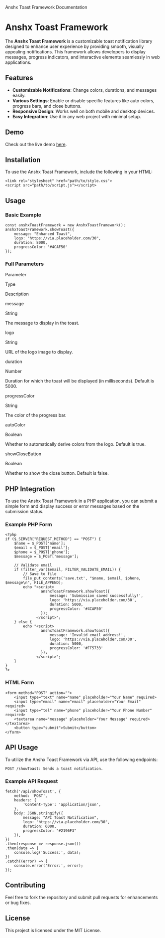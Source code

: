   Anshx Toast Framework Documentation 

Anshx Toast Framework
=====================

The **Anshx Toast Framework** is a customizable toast notification library designed to enhance user experience by providing smooth, visually appealing notifications. This framework allows developers to display messages, progress indicators, and interactive elements seamlessly in web applications.

Features
--------

*   **Customizable Notifications**: Change colors, durations, and messages easily.
*   **Various Settings**: Enable or disable specific features like auto colors, progress bars, and close buttons.
*   **Responsive Design**: Works well on both mobile and desktop devices.
*   **Easy Integration**: Use it in any web project with minimal setup.

Demo
----

Check out the live demo [here](https://anshx.tech/af/form.php).

Installation
------------

To use the Anshx Toast Framework, include the following in your HTML:

    <link rel="stylesheet" href="path/to/style.css">
    <script src="path/to/script.js"></script>

Usage
-----

### Basic Example

    const anshxToastFramework = new AnshxToastFramework();
    anshxToastFramework.showToast({
        message: "Enhanced Toast",
        logo: "https://via.placeholder.com/30",
        duration: 8000,
        progressColor: '#4CAF50'
    });

### Full Parameters

Parameter

Type

Description

message

String

The message to display in the toast.

logo

String

URL of the logo image to display.

duration

Number

Duration for which the toast will be displayed (in milliseconds). Default is 5000.

progressColor

String

The color of the progress bar.

autoColor

Boolean

Whether to automatically derive colors from the logo. Default is true.

showCloseButton

Boolean

Whether to show the close button. Default is false.

PHP Integration
---------------

To use the Anshx Toast Framework in a PHP application, you can submit a simple form and display success or error messages based on the submission status.

### Example PHP Form

    <?php
    if ($_SERVER["REQUEST_METHOD"] == "POST") {
        $name = $_POST['name'];
        $email = $_POST['email'];
        $phone = $_POST['phone'];
        $message = $_POST['message'];
    
        // Validate email
        if (filter_var($email, FILTER_VALIDATE_EMAIL)) {
            // Save to file
            file_put_contents('save.txt', "$name, $email, $phone, $message\n", FILE_APPEND);
            echo "<script>
                    anshxToastFramework.showToast({
                        message: 'Submission saved successfully!',
                        logo: 'https://via.placeholder.com/30',
                        duration: 5000,
                        progressColor: '#4CAF50'
                    });
                  </script>";
        } else {
            echo "<script>
                    anshxToastFramework.showToast({
                        message: 'Invalid email address!',
                        logo: 'https://via.placeholder.com/30',
                        duration: 5000,
                        progressColor: '#FF5733'
                    });
                  </script>";
        }
    }
    ?>

### HTML Form

    <form method="POST" action="">
        <input type="text" name="name" placeholder="Your Name" required>
        <input type="email" name="email" placeholder="Your Email" required>
        <input type="tel" name="phone" placeholder="Your Phone Number" required>
        <textarea name="message" placeholder="Your Message" required></textarea>
        <button type="submit">Submit</button>
    </form>

API Usage
---------

To utilize the Anshx Toast Framework via API, use the following endpoints:

    POST /showToast: Sends a toast notification.

### Example API Request

    fetch('/api/showToast', {
        method: 'POST',
        headers: {
            'Content-Type': 'application/json',
        },
        body: JSON.stringify({
            message: "API Toast Notification",
            logo: "https://via.placeholder.com/30",
            duration: 6000,
            progressColor: "#2196F3"
        }),
    })
    .then(response => response.json())
    .then(data => {
        console.log('Success:', data);
    })
    .catch((error) => {
        console.error('Error:', error);
    });

Contributing
------------

Feel free to fork the repository and submit pull requests for enhancements or bug fixes.

License
-------

This project is licensed under the MIT License.
